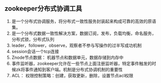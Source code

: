 ## zookeeper分布式协调工具
1. 是一个分布式协调服务，将分布式一致性服务封装起来构成可靠的高效的原语集。
2. 是一个分布式数据一致性解决方案，数据订阅，发布，负载均衡，命名服务，分布式锁，分布式队列
3. leader，follower，observe，观察者不参与写操作的过半写成功机制
4. session会话一个tcp连接
5. Znode节点数据： 机器节点和数据单元，数据存储到内存中
6. 事件监听器，zookeeper允许在一些节点上面注册监听器，特定事件触发的时候zk将事件通知到客户端。机制是分布式协调机制的重要性
7. ACL： 权限控制策略：创建，获取更新，删除，设置节点acl权限

